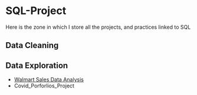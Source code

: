 # SQL-Project

Here is the zone in which I store all the projects, and practices linked to SQL 

## Data Cleaning




## Data Exploration
- [Walmart Sales Data Analysis](https://github.com/stevetran77/Sales-Walmart?tab=readme-ov-file#walmart-sales-data-analysis)
- Covid_Porforlios_Project

